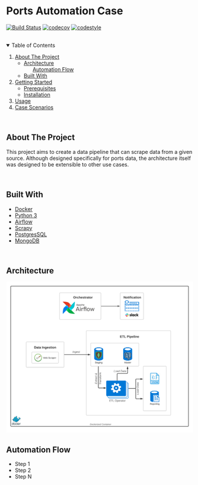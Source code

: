 # Ports Automation Case

<!-- PROJECT SHIELDS -->

[![Build Status][build-status-shield]][build-status-url]
[![codecov][code-cov-shield]][code-cov-url]
[![codestyle][code-style]][code-style-url]

<br />

<!-- TABLE OF CONTENTS -->
<details open="open">
  <summary>Table of Contents</summary>
  <ol>
    <li>
      <a href="#about-the-project">About The Project</a>
      <ul>
        <li>
            <a href="#architecture">Architecture</a>
            <ul><a href="#automation-flow">Automation Flow</a></ul>
        </li>
        <li><a href="#built-with">Built With</a></li>
      </ul>
    </li>
    <li>
      <a href="#getting-started">Getting Started</a>
      <ul>
        <li><a href="#prerequisites">Prerequisites</a></li>
        <li><a href="#installation">Installation</a></li>
      </ul>
    </li>
    <li><a href="#usage">Usage</a></li>
    <li><a href="#case-scenarios">Case Scenarios</a></li>
  </ol>
</details>

</br>

## About The Project

This project aims to create a data pipeline that can scrape data from a given source. Although designed specifically for ports data, the architecture itself was designed to be extensible to other use cases.


</br>

## Built With
* [Docker](https://www.docker.com/)
* [Python 3](https://python.org)
* [Airflow](https://airflow.apache.org)
* [Scrapy](https://scrapy.org)
* [PostgresSQL](https://postgresql.org)
* [MongoDB](https://www.mongodb.com/)

</br>

## Architecture
[![Pipeline Architecture][architecture-screenshot]](https://github.com/PHMark/ports-automation/images/architecture.png)


## Automation Flow
* Step 1
* Step 2
* Step N


<!-- MARKDOWN LINKS & IMAGES -->
[architecture-screenshot]: docs/images/architecture.png
[build-status-shield]: https://travis-ci.com/PHMark/ports-automation.svg?branch=main
[build-status-url]: https://travis-ci.com/PHMark/ports-automation
[code-cov-shield]: https://codecov.io/gh/PHMark/ports-automation/branch/main/graph/badge.svg?token=ZQ23COSI3V
[code-cov-url]: https://codecov.io/gh/PHMark/ports-automation
[code-style]: https://img.shields.io/badge/codestyle-flake8-28df99
[code-style-url]: https://github.com/PHMark/ports-automation
